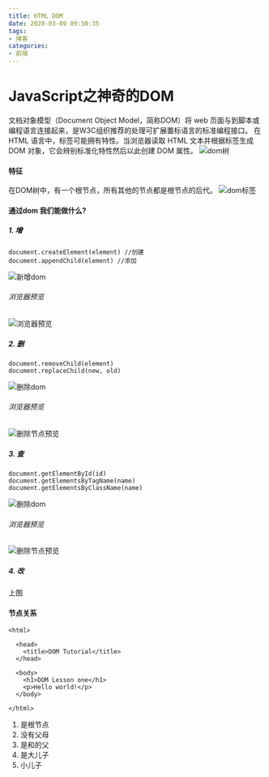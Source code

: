 ```yaml
---
title: HTML DOM
date: 2020-03-09 09:50:35
tags:
- 博客
categories:
- 前端
---
```


# JavaScript之神奇的DOM

文档对象模型（Document Object Model，简称DOM）将 web 页面与到脚本或编程语言连接起来，是W3C组织推荐的处理可扩展置标语言的标准编程接口。
在 HTML 语言中，标签可能拥有特性。当浏览器读取 HTML 文本并根据标签生成 DOM 对象，它会辨别标准化特性然后以此创建 DOM 属性。
![dom树](https://s2.ax1x.com/2020/03/10/8PwT0S.gif)

#### 特征

在DOM树中，有一个根节点，所有其他的节点都是根节点的后代。
![dom标签](https://s2.ax1x.com/2020/03/10/8iS3Pf.png)


#### 通过dom 我们能做什么?

##### 1. 增
```
document.createElement(element) //创建
document.appendChild(element) //添加
```
![新增dom](https://s2.ax1x.com/2020/03/10/8iCDit.png "新增dom")
###### 浏览器预览
![浏览器预览](https://s2.ax1x.com/2020/03/10/8iCXw9.png "浏览器预览")
##### 2. 删
```
document.removeChild(element)
document.replaceChild(new, old)
```
![删除dom](https://s2.ax1x.com/2020/03/10/8iisKS.png "删除dom")
###### 浏览器预览
![删除节点预览](https://s2.ax1x.com/2020/03/10/8iiBgf.png "删除节点预览")

##### 3. 查
```
document.getElementById(id)
document.getElementsByTagName(name)
document.getElementsByClassName(name)

```
![删除dom](https://s2.ax1x.com/2020/03/10/8ikiOU.png "查改dom")
###### 浏览器预览
![删除节点预览](https://s2.ax1x.com/2020/03/10/8ikClV.png "查改节点预览")
##### 4. 改
 上图
 
####  节点关系
```
<html>

  <head>
    <title>DOM Tutorial</title>
  </head>

  <body>
    <h1>DOM Lesson one</h1>
    <p>Hello world!</p>
  </body>

</html>
```
1. <html> 是根节点
2. <html> 没有父母
3. <html>是<head>和<body>的父
4. <head> 是大儿子 <html>
5. <body> 小儿子 <html>
